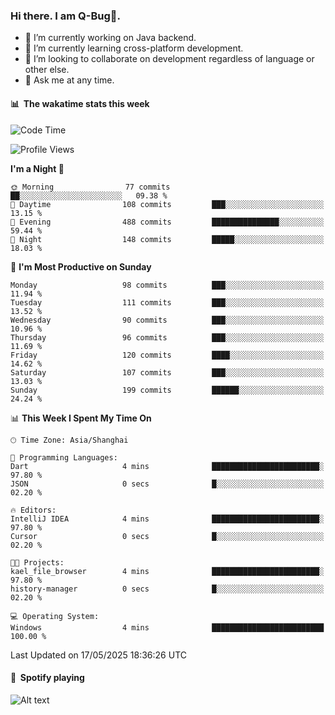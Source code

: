 ### Hi there. I am Q-Bug🐞.

- 🔭 I’m currently working on Java backend.
- 🌱 I’m currently learning cross-platform development.
- 👯 I’m looking to collaborate on development regardless of language or other else.
- 💬 Ask me at any time.

#### 📊 &nbsp;**The wakatime stats this week**  
<!--START_SECTION:waka-->
![Code Time](http://img.shields.io/badge/Code%20Time-324%20hrs%2019%20mins-blue)

![Profile Views](http://img.shields.io/badge/Profile%20Views-0-blue)

**I'm a Night 🦉** 

```text
🌞 Morning                77 commits          ██░░░░░░░░░░░░░░░░░░░░░░░   09.38 % 
🌆 Daytime                108 commits         ███░░░░░░░░░░░░░░░░░░░░░░   13.15 % 
🌃 Evening                488 commits         ███████████████░░░░░░░░░░   59.44 % 
🌙 Night                  148 commits         █████░░░░░░░░░░░░░░░░░░░░   18.03 % 
```
📅 **I'm Most Productive on Sunday** 

```text
Monday                   98 commits          ███░░░░░░░░░░░░░░░░░░░░░░   11.94 % 
Tuesday                  111 commits         ███░░░░░░░░░░░░░░░░░░░░░░   13.52 % 
Wednesday                90 commits          ███░░░░░░░░░░░░░░░░░░░░░░   10.96 % 
Thursday                 96 commits          ███░░░░░░░░░░░░░░░░░░░░░░   11.69 % 
Friday                   120 commits         ████░░░░░░░░░░░░░░░░░░░░░   14.62 % 
Saturday                 107 commits         ███░░░░░░░░░░░░░░░░░░░░░░   13.03 % 
Sunday                   199 commits         ██████░░░░░░░░░░░░░░░░░░░   24.24 % 
```


📊 **This Week I Spent My Time On** 

```text
🕑︎ Time Zone: Asia/Shanghai

💬 Programming Languages: 
Dart                     4 mins              ████████████████████████░   97.80 % 
JSON                     0 secs              █░░░░░░░░░░░░░░░░░░░░░░░░   02.20 % 

🔥 Editors: 
IntelliJ IDEA            4 mins              ████████████████████████░   97.80 % 
Cursor                   0 secs              █░░░░░░░░░░░░░░░░░░░░░░░░   02.20 % 

🐱‍💻 Projects: 
kael_file_browser        4 mins              ████████████████████████░   97.80 % 
history-manager          0 secs              █░░░░░░░░░░░░░░░░░░░░░░░░   02.20 % 

💻 Operating System: 
Windows                  4 mins              █████████████████████████   100.00 % 
```


 Last Updated on 17/05/2025 18:36:26 UTC
<!--END_SECTION:waka-->

#### 🎵 &nbsp;**Spotify playing**  
![Alt text](https://spotify-recently-played-readme.vercel.app/api?user=e5y1o4x7kdt9kf2blu4wvmb4s&unique={true|1|on|yes})
